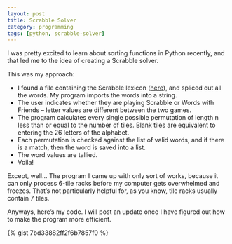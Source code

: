 ```yaml
---
layout: post
title: Scrabble Solver
category: programming
tags: [python, scrabble-solver]
---
```


I was pretty excited to learn about sorting functions in Python recently, and that led me to the idea of creating a Scrabble solver. 

This was my approach:

* I found a file containing the Scrabble lexicon ([here](https://github.com/ikhramts/isaword/blob/master/dictionaries/owl2-lwl.txt)), and spliced out all the words. My program imports the words into a string.
* The user indicates whether they are playing Scrabble or Words with Friends – letter values are different between the two games.
* The program calculates every single possible permutation of length n less than or equal to the number of tiles. Blank tiles are equivalent to entering the 26 letters of the alphabet.
* Each permutation is checked against the list of valid words, and if there is a match, then the word is saved into a list.
* The word values are tallied.
* Voila!

Except, well... The program I came up with only sort of works, because it can only process 6-tile racks before my computer gets overwhelmed and freezes. That’s not particularly helpful for, as you know, tile racks usually contain 7 tiles.

Anyways, here’s my code. I will post an update once I have figured out how to make the program more efficient.

{% gist 7bd33882ff2f6b7857f0 %}

